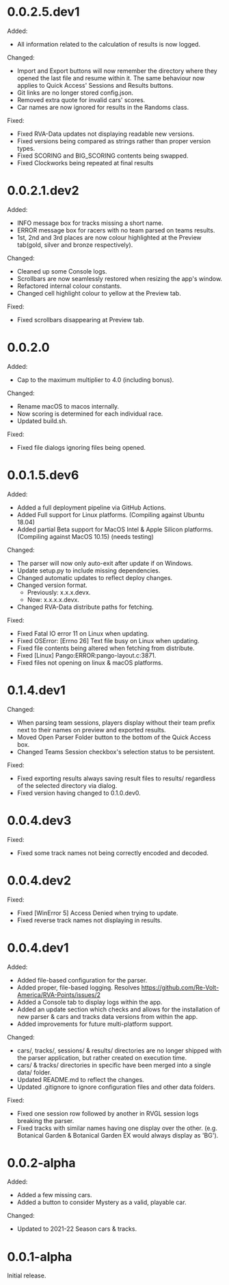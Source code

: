 0.0.2.5.dev1
===
Added:
- All information related to the calculation of results is now logged.

Changed:
- Import and Export buttons will now remember the directory
where they opened the last file and resume within it. The same behaviour now applies to Quick Access' Sessions
and Results buttons.
- Git links are no longer stored config.json.
- Removed extra quote for invalid cars' scores.
- Car names are now ignored for results in the Randoms class.

Fixed:
- Fixed RVA-Data updates not displaying readable new versions.
- Fixed versions being compared as strings rather than proper version types.
- Fixed SCORING and BIG_SCORING contents being swapped.
- Fixed Clockworks being repeated at final results

0.0.2.1.dev2
===
Added:
- INFO message box for tracks missing a short name.
- ERROR message box for racers with no team parsed on teams results.
- 1st, 2nd and 3rd places are now colour highlighted at the Preview tab(gold, silver and bronze respectively).

Changed:
- Cleaned up some Console logs.
- Scrollbars are now seamlessly restored when resizing the app's window.
- Refactored internal colour constants.
- Changed cell highlight colour to yellow at the Preview tab.

Fixed:
- Fixed scrollbars disappearing at Preview tab.

0.0.2.0
===
Added:
- Cap to the maximum multiplier to 4.0 (including bonus).

Changed:
- Rename macOS to macos internally.
- Now scoring is determined for each individual race.
- Updated build.sh.

Fixed:
- Fixed file dialogs ignoring files being opened.

0.0.1.5.dev6
===
Added:
- Added a full deployment pipeline via GitHub Actions.
- Added Full support for Linux platforms. (Compiling against Ubuntu 18.04)
- Added partial Beta support for MacOS Intel & Apple Silicon platforms. (Compiling against MacOS 10.15) (needs testing)

Changed:
- The parser will now only auto-exit after update if on Windows.
- Update setup.py to include missing dependencies.
- Changed automatic updates to reflect deploy changes.
- Changed version format.
  - Previously: x.x.x.devx.
  - Now: x.x.x.x.devx.
- Changed RVA-Data distribute paths for fetching.

Fixed:
- Fixed Fatal IO error 11 on Linux when updating.
- Fixed OSError: [Errno 26] Text file busy on Linux when updating.
- Fixed file contents being altered when fetching from distribute.
- Fixed [Linux] Pango:ERROR:pango-layout.c:3871.
- Fixed files not opening on linux & macOS platforms.

0.1.4.dev1
===
Changed:
- When parsing team sessions, players display without their team prefix next to their names on preview and exported results.
- Moved Open Parser Folder button to the bottom of the Quick Access box.
- Changed Teams Session checkbox's selection status to be persistent.

Fixed:
- Fixed exporting results always saving result files to results/ regardless of the selected directory via dialog.
- Fixed version having changed to 0.1.0.dev0.

0.0.4.dev3
===
Fixed:
- Fixed some track names not being correctly encoded and decoded.

0.0.4.dev2
===
Fixed:
- Fixed [WinError 5] Access Denied when trying to update.
- Fixed reverse track names not displaying in results.

0.0.4.dev1
===
Added:
- Added file-based configuration for the parser.
- Added proper, file-based logging. Resolves https://github.com/Re-Volt-America/RVA-Points/issues/2
- Added a Console tab to display logs within the app.
- Added an update section which checks and allows for the installation of new parser & cars and tracks data versions from within the app.
- Added improvements for future multi-platform support.

Changed:
- cars/, tracks/, sessions/ & results/ directories are no longer shipped with the parser application, but rather created on execution time.
- cars/ & tracks/ directories in specific have been merged into a single data/ folder.
- Updated README.md to reflect the changes.
- Updated .gitignore to ignore configuration files and other data folders.

Fixed:
- Fixed one session row followed by another in RVGL session logs breaking the parser.
- Fixed tracks with similar names having one display over the other. (e.g. Botanical Garden & Botanical Garden EX would always display as 'BG').

0.0.2-alpha
===
Added:
- Added a few missing cars.
- Added a button to consider Mystery as a valid, playable car.

Changed:
- Updated to 2021-22 Season cars & tracks.

0.0.1-alpha
===
Initial release.
